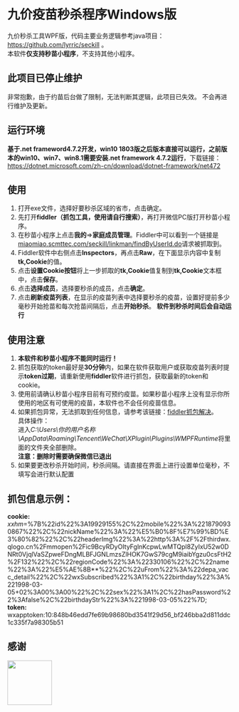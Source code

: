 # 九价疫苗秒杀程序Windows版
九价秒杀工具WPF版，代码主要业务逻辑参考java项目：https://github.com/lyrric/seckill 。  
本软件**仅支持秒苗小程序**，不支持其他小程序。  
## 此项目已停止维护  
非常抱歉，由于约苗后台做了限制，无法判断其逻辑，此项目已失效。 不会再进行维护及更新。
## 运行环境
**基于.net frameword4.7.2开发，win10 1803版之后版本直接可以运行，之前版本的win10、win7、win8.1需要安装.net framework 4.7.2运行**，下载链接：https://dotnet.microsoft.com/zh-cn/download/dotnet-framework/net472
## 使用
1. 打开exe文件，选择好要秒杀区域的省市，点击确定。  
2. 先打开**fiddler（抓包工具，使用请自行搜索）**，再打开微信PC版打开秒苗小程序。  
3. 在秒苗小程序上点击**我的**=>**家庭成员管理**。Fiddler中可以看到一个链接是[miaomiao.scmttec.com/seckill/linkman/findByUserId.do](miaomiao.scmttec.com/seckill/linkman/findByUserId.do)请求被抓取到。
4. Fiddler软件中右侧点击**Inspectors**，再点击**Raw**，在下面显示内容中复制**tk,Cookie**的值。
5. 点击**设置Cookie按钮**将上一步抓取的**tk,Cookie**值复制到**tk,Cookie**文本框中，点击**保存**。
6. 点击**选择成员**，选择要秒杀的成员，点击**确定**。
7. 点击**刷新疫苗列表**，在显示的疫苗列表中选择要秒杀的疫苗，设置好提前多少毫秒开始抢苗和每次抢苗间隔后，点击**开始秒杀**。
**软件到秒杀时间后会自动运行**
## 使用注意
1. **本软件和秒苗小程序不能同时运行！**
2. 抓包获取的token最好是**30分钟**内，如果在软件获取用户或获取疫苗列表时提示**token过期**，请重新使用**fiddler**软件进行抓包，获取最新的token和cookie。
3. 使用前请确认秒苗小程序目前有可预约疫苗。如果秒苗小程序上没有显示你所使用的地区有可使用的疫苗，本软件也不会任何疫苗信息。
4. 如果抓包异常，无法抓取到任何信息，请参考该链接：[fiddler抓包解决](https://www.jianshu.com/p/f87512ed7b21)。  
    具体操作：  
    进入*C:\Users\你的用户名称\AppData\Roaming\Tencent\WeChat\XPlugin\Plugins\WMPFRuntime*将里面的文件夹全部删除。  
    **注意：删除时需要确保微信已退出**
5. 如果要更改秒杀开始时间，秒杀间隔。请直接在界面上进行设置单位毫秒，不填写会进行默认配置


## 抓包信息示例：
**cookie:**   _xxhm_=%7B%22id%22%3A19929155%2C%22mobile%22%3A%2218790930867%22%2C%22nickName%22%3A%22%E5%B0%8F%E7%99%BD%E3%80%82%22%2C%22headerImg%22%3A%22http%3A%2F%2Fthirdwx.qlogo.cn%2Fmmopen%2Fic9BcyRDyOItyFglnKcpwLwMTQpl8ZyIxU52w0DNRt0VjqlVaSZpweFDngMLBFJGNLmzsZlHOK7GwS79cgM9iaibYgzu0csFtH2%2F132%22%2C%22regionCode%22%3A%22330106%22%2C%22name%22%3A%22%E5%AE%8B**%22%2C%22uFrom%22%3A%22depa_vacc_detail%22%2C%22wxSubscribed%22%3A1%2C%22birthday%22%3A%221998-03-05+02%3A00%3A00%22%2C%22sex%22%3A1%2C%22hasPassword%22%3Afalse%2C%22birthdayStr%22%3A%221998-03-05%22%7D;   
**token:**   
wxapptoken:10:848b46edd7fe69b98680bd3541f29d56_bf246bba2d811ddc1c335f7a98305b51

## 感谢
<img src="https://resources.jetbrains.com/storage/products/company/brand/logos/jb_beam.png"  width="100px">
